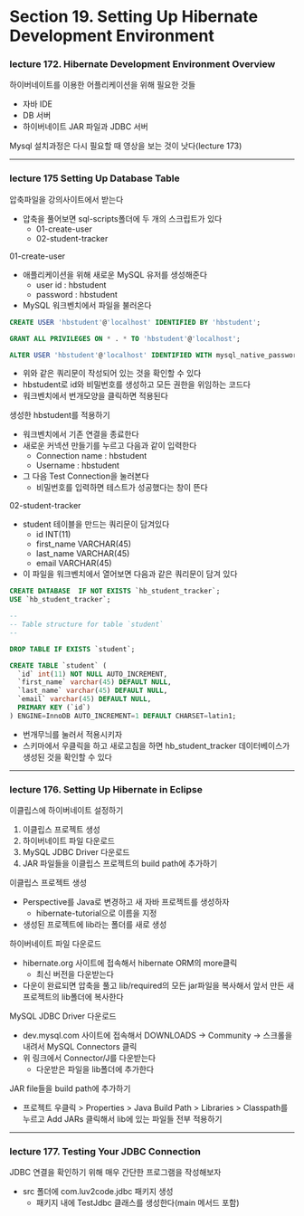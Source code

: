 # Section 19. Setting Up Hibernate Development Environment

### lecture 172. Hibernate Development Environment Overview

하이버네이트를 이용한 어플리케이션을 위해 필요한 것들
* 자바 IDE
* DB 서버
* 하이버네이트 JAR 파일과 JDBC 서버

Mysql 설치과정은 다시 필요할 때 영상을 보는 것이 낫다(lecture 173)

---

### lecture 175 Setting Up Database Table

압축파일을 강의사이트에서 받는다
* 압축을 풀어보면 sql-scripts폴더에 두 개의 스크립트가 있다
  - 01-create-user
  - 02-student-tracker

01-create-user
* 애플리케이션을 위해 새로운 MySQL 유저를 생성해준다
  - user id : hbstudent
  - password : hbstudent
* MySQL 워크벤치에서 파일을 불러온다
```sql
CREATE USER 'hbstudent'@'localhost' IDENTIFIED BY 'hbstudent';

GRANT ALL PRIVILEGES ON * . * TO 'hbstudent'@'localhost';

ALTER USER 'hbstudent'@'localhost' IDENTIFIED WITH mysql_native_password BY 'hbstudent';
```
* 위와 같은 쿼리문이 작성되어 있는 것을 확인할 수 있다
* hbstudent로 id와 비밀번호를 생성하고 모든 권한을 위임하는 코드다
* 워크벤치에서 번개모양을 클릭하면 적용된다

생성한 hbstudent를 적용하기
* 워크벤치에서 기존 연결을 종료한다
* 새로운 커넥션 만들기를 누르고 다음과 같이 입력한다
  - Connection name : hbstudent
  - Username : hbstudent
* 그 다음 Test Connection을 눌러본다
  - 비밀번호를 입력하면 테스트가 성공했다는 창이 뜬다

02-student-tracker
* student 테이블을 만드는 쿼리문이 담겨있다
  - id INT(11)
  - first_name VARCHAR(45)
  - last_name VARCHAR(45)
  - email VARCHAR(45)
* 이 파일을 워크벤치에서 열어보면 다음과 같은 쿼리문이 담겨 있다
```sql
CREATE DATABASE  IF NOT EXISTS `hb_student_tracker`;
USE `hb_student_tracker`;

--
-- Table structure for table `student`
--

DROP TABLE IF EXISTS `student`;

CREATE TABLE `student` (
  `id` int(11) NOT NULL AUTO_INCREMENT,
  `first_name` varchar(45) DEFAULT NULL,
  `last_name` varchar(45) DEFAULT NULL,
  `email` varchar(45) DEFAULT NULL,
  PRIMARY KEY (`id`)
) ENGINE=InnoDB AUTO_INCREMENT=1 DEFAULT CHARSET=latin1;
```
* 번개무늬를 눌러서 적용시키자
* 스키마에서 우클릭을 하고 새로고침을 하면 hb_student_tracker 데이터베이스가 생성된 것을 확인할 수 있다

---

### lecture 176. Setting Up Hibernate in Eclipse

이클립스에 하이버네이트 설정하기
1. 이클립스 프로젝트 생성
2. 하이버네이트 파일 다운로드
3. MySQL JDBC Driver 다운로드
4. JAR 파일들을 이클립스 프로젝트의 build path에 추가하기

이클립스 프로젝트 생성
* Perspective를 Java로 변경하고 새 자바 프로젝트를 생성하자
  - hibernate-tutorial으로 이름을 지정
* 생성된 프로젝트에 lib라는 폴더를 새로 생성

하이버네이트 파일 다운로드
* hibernate.org 사이트에 접속해서 hibernate ORM의 more클릭
  - 최신 버전을 다운받는다
* 다운이 완료되면 압축을 풀고 lib/required의 모든 jar파일을 복사해서 앞서 만든 새 프로젝트의 lib폴더에 복사한다

MySQL JDBC Driver 다운로드
* dev.mysql.com 사이트에 접속해서 DOWNLOADS -> Community -> 스크롤을 내려서 MySQL Connectors 클릭
* 위 링크에서 Connector/J를 다운받는다
  - 다운받은 파일을 lib폴더에 추가한다

JAR file들을 build path에 추가하기
* 프로젝트 우클릭 > Properties > Java Build Path > Libraries > Classpath를 누르고 Add JARs 클릭해서 lib에 있는 파일들 전부 적용하기

---

### lecture 177. Testing Your JDBC Connection

JDBC 연결을 확인하기 위해 매우 간단한 프로그램을 작성해보자
* src 폴더에 com.luv2code.jdbc 패키지 생성
  - 패키지 내에 TestJdbc 클래스를 생성한다(main 메서드 포함)

